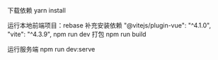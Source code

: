 下载依赖
yarn install

运行本地前端项目：rebase
补充安装依赖
"@vitejs/plugin-vue": "^4.1.0",
"vite": "^4.3.9",
npm run dev
打包
npm run build

运行服务端
npm run dev:serve